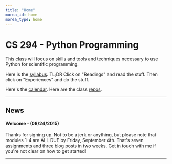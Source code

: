```yaml
---
title: "Home"
morea_id: home
morea_type: home
---
```


# CS 294 - Python Programming

This class will focus on skills and tools and techniques necessary to use Python for scientific programming.

Here is the [syllabus](http://tinyurl.com/cs294-python-syllabus). TL;DR Click on "Readings" and read the stuff. Then click on "Experiences" and do the stuff.

Here's the [calendar](http://tinyurl.com/cs294-python-calendar). Here are the class [repos](https://github.com/cs294-python/).


<hr />

## News

#### Welcome - (08/24/2015)

Thanks for signing up. Not to be a jerk or anything, but please note that modules 1-4 are ALL DUE by Friday, September 4th. That's seven assignments and three blog posts in two weeks. Get in touch with me if you're not clear on how to get started!

<hr />
